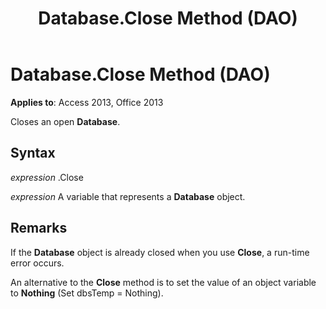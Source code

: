 ﻿---
title: Database.Close Method (DAO)
TOCTitle: Close Method
ms:assetid: b777ee92-172a-3342-31fc-76e7361c47fd
ms:mtpsurl: https://msdn.microsoft.com/library/Ff822418(v=office.15)
ms:contentKeyID: 48547296
ms.date: 09/18/2015
mtps_version: v=office.15
---

# Database.Close Method (DAO)


**Applies to**: Access 2013, Office 2013

Closes an open **Database**.

## Syntax

*expression* .Close

*expression* A variable that represents a **Database** object.

## Remarks

If the **Database** object is already closed when you use **Close**, a run-time error occurs.

An alternative to the **Close** method is to set the value of an object variable to **Nothing** (Set dbsTemp = Nothing).

